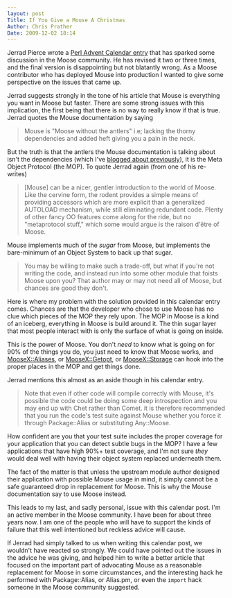 ```yaml
---
layout: post
Title: If You Give a Mouse A Christmas
Author: Chris Prather
Date: 2009-12-02 18:14
---
```


Jerrad Pierce wrote a [Perl Advent Calendar entry][1] that has sparked
some discussion in the Moose community. He has revised it two or three
times, and the final version is disappointing but not blatantly wrong.
As a Moose contributor who has deployed Mouse into production I wanted
to give some perspective on the issues that came up.

Jerrad suggests strongly in the tone of his article that Mouse is
everything you want in Moose but faster. There are some strong issues
with this implication, the first being that there is no way to really
know if that is true. Jerrad quotes the Mouse documentation by saying

>    Mouse is "Moose without the antlers" i.e; lacking the thorny
>    dependencies and added heft giving you a pain in the neck.

But the truth is that the antlers the Mouse documentation is talking
about isn't the dependencies (which I've [blogged about previously][2]),
it is the Meta Object Protocol (the MOP). To quote Jerrad again (from
one of his re-writes)

>   [Mouse] can be a nicer, gentler introduction to the world of Moose.
>   Like the cervine form, the rodent provides a simple means of
>   providing accessors which are more explicit than a generalized
>   AUTOLOAD mechanism, while still eliminating redundant code. Plenty
>   of other fancy OO features come along for the ride, but no
>   "metaprotocol stuff," which some would argue is the raison d'être of
>   Moose.

Mouse implements much of the *sugar* from Moose, but implements the
bare-minimum of an Object System to back up that sugar.

>   You may be willing to make such a trade-off, but what if you're not
>   writing the code, and instead run into some other module that foists
>   Moose upon you? That author may or may not need all of Moose, but
>   chances are good they don't.

Here is where my problem with the solution provided in this calendar
entry comes. Chances are that the developer who chose to use Moose has
no clue which pieces of the MOP they rely upon. The MOP in Moose is a
kind of an iceberg, everything in Moose is build around it. The thin
sugar layer that most people interact with is only the surface of what
is going on inside.

This is the power of Moose. You don't *need* to know what is going on
for 90% of the things you do, you just need to know that Moose works,
and [MooseX::Aliases][3], or [MooseX::Getopt][4], or
[MooseX::Storage][5] can hook into the proper places in the MOP and get
things done.

Jerrad mentions this almost as an aside though in his calendar entry.

>   Note that even if other code will compile correctly with Mouse, it's
>   possible the code could be doing some deep introspection and you may
>   end up with Chet rather than Comet. it is therefore recommended that
>   you run the code's test suite against Mouse whether you force it
>   through Package::Alias or substituting Any::Moose.

How confident are you that your test suite includes the proper coverage
for your application that you can detect subtle bugs in the MOP? I have
a few applications that have high 90%+ test coverage, and I'm not sure
*they* would deal well with having their object system replaced
underneath them.

The fact of the matter is that unless the upstream module author
designed their application with possible Mouse usage in mind, it simply
cannot be a safe guaranteed drop in replacement for Moose. This is why
the Mouse documentation say to use Moose instead.

This leads to my last, and sadly personal, issue with this calendar post. I'm
an active member in the Moose community. I have been for about three years now.
I am one of the people who will have to support the kinds of failure that this
well intentioned but reckless advice will cause.

If Jerrad had simply talked to us when writing this calendar post, we wouldn't
have reacted so strongly. We could have pointed out the issues in the advice he
was giving, and helped him to write a better article that focused on the
important part of advocating Mouse as a reasonable replacement for Moose in
some circumstances, and the interesting hack he performed with Package::Alias,
or Alias.pm, or even the `import` hack someone in the Moose community
suggested.

[1]: http://www.perladvent.org/2009/1/
[2]: http://chris.prather.org/moose-dependencies--a-lurid-tale.html
[3]: http://search.cpan.org/dist/MooseX-Aliases
[4]: http://search.cpan.org/dist/MooseX-Getopt
[5]: http://search.cpan.org/dist/MooseX-Storage
